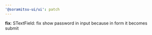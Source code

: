 ```yaml
---
'@soramitsu-ui/ui': patch
---
```


**fix**: STextField: fix show password in input because in form it becomes submit
